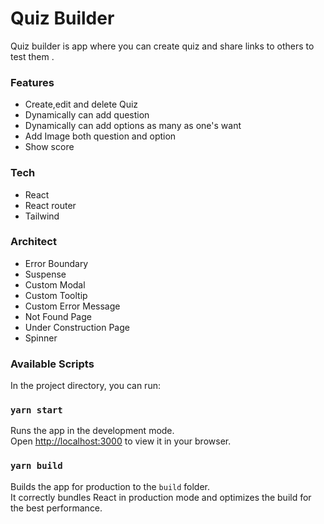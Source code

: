 # Quiz Builder
Quiz builder is app where you can create quiz and share links to others to test them . 

### Features
- Create,edit and delete Quiz
- Dynamically can add question
- Dynamically can add options as many as one's want
- Add Image both question and option
- Show score 

### Tech
- React 
- React router
- Tailwind

### Architect
- Error Boundary 
- Suspense
- Custom Modal
- Custom Tooltip
- Custom Error Message
- Not Found Page
- Under Construction Page
- Spinner



### Available Scripts

In the project directory, you can run:

### `yarn start`

Runs the app in the development mode.\
Open [http://localhost:3000](http://localhost:3000) to view it in your browser.

### `yarn build`

Builds the app for production to the `build` folder.\
It correctly bundles React in production mode and optimizes the build for the best performance.

